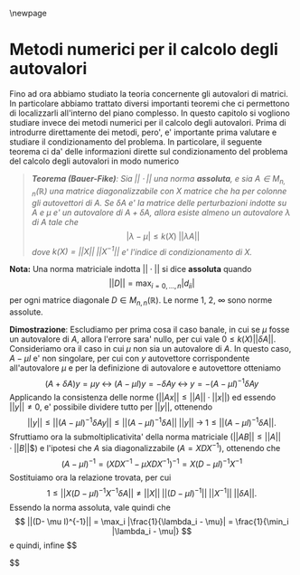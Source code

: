 \newpage
# Metodi numerici per il calcolo degli autovalori
Fino ad ora abbiamo studiato la teoria concernente gli autovalori di matrici. In particolare abbiamo
trattato diversi importanti teoremi che ci permettono di localizzarli all'interno del piano
complesso. In questo capitolo si vogliono studiare invece dei metodi numerici per il calcolo degli
autovalori. Prima di introdurre direttamente dei metodi, pero', e' importante prima valutare e
studiare il condizionamento del problema.
In particolare, il seguente teorema ci da' delle informazioni dirette sul condizionamento del
problema del calcolo degli autovalori in modo numerico

>***Teorema (Bauer-Fike)**: Sia $|| \cdot ||$ una norma **assoluta**, e sia $A \in
>M_{n,n}(\mathbb{R})$ una matrice diagonalizzabile con $X$ matrice che ha per colonne gli autovettori
>di $A$. Se $\delta A$ e' la matrice delle perturbazioni indotte su $A$ e $\mu$ e' un autovalore di
>$A + \delta A$, allora esiste almeno un autovalore $\lambda$ di $A$ tale che*
>$$
| \lambda - \mu| \leq k(X) \; ||\lambda A||
>$$
>*dove $k(X) = ||X|| \; ||X^{-1}||$ e' l'indice di condizionamento di $X$.*

**Nota:** Una norma matriciale indotta $|| \cdot ||$ si dice **assoluta** quando
$$
||D|| = \max_{i=0, \dots, n} |d_{ii}|
$$
per ogni matrice diagonale $D \in M_{n,n}(\mathbb{R})$. Le norme 1, 2, $\infty$ sono norme assolute.

**Dimostrazione**: Escludiamo per prima cosa il caso banale, in cui se $\mu$ fosse un autovalore di
$A$, allora l'errore sara' nullo, per cui vale $0 \leq k(X) ||\delta A||$. 
Consideriamo ora il caso in cui $\mu$ non sia un autovalore di $A$. In questo caso, $A - \mu I$ e'
non singolare, per cui con $y$ autovettore corrispondente all'autovalore $\mu$ e per la definizione
di autovalore e autovettore otteniamo
$$
(A + \delta A)y = \mu y \; \leftrightarrow \; 
(A - \mu I) y = -\delta A y \; \leftrightarrow \;  
y = -(A - \mu I)^{-1} \delta A y
$$
Applicando la consistenza delle norme ($||Ax|| \leq ||A|| \cdot ||x||$) ed essendo $||y|| \neq 0$,
e' possibile dividere tutto per $||y||$, ottenendo
$$
||y|| \leq ||(A - \mu I)^{-1} \delta A y|| \leq
||(A - \mu I)^{-1} \delta A || \; ||y|| \; \rightarrow \;
1 \leq ||(A - \mu I)^{-1} \delta A ||.
$$
Sfruttiamo ora la submoltiplicativita' della norma matriciale ($||AB|| \leq ||A|| \cdot ||B||$$) e
l'ipotesi che $A$ sia diagonalizzabile ($A = XDX^{-1}$), ottenendo che
$$
(A - \mu I)^{-1} = (XDX^{-1} - \mu XDX^{-1})^{-1} =
X(D- \mu I)^{-1} X^{-1}
$$
Sostituiamo ora la relazione trovata, per cui
$$
1 \leq ||X(D- \mu I)^{-1} X^{-1} \delta A || \neq 
||X|| \; ||(D- \mu I)^{-1}|| \; ||X^{-1}|| \; ||\delta A||.
$$
Essendo la norma assoluta, vale quindi che
$$
||(D- \mu I)^{-1}|| = \max_i |\frac{1}{\lambda_i - \mu}| = \frac{1}{\min_i |\lambda_i - \mu|}
$$
e quindi, infine
$$

$$
